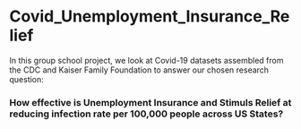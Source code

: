 # Covid_Unemployment_Insurance_Relief

In this group school project, we look at Covid-19 datasets assembled from the CDC and Kaiser Family Foundation to answer our chosen research question:

### How effective is Unemployment Insurance and Stimuls Relief at reducing infection rate per 100,000 people across US States?
